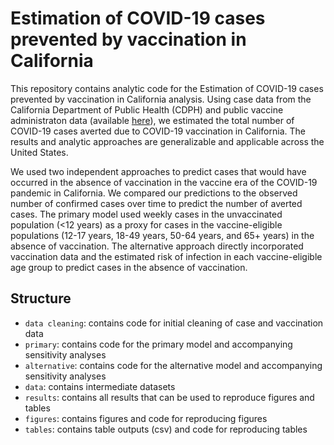 # Estimation of COVID-19 cases prevented by vaccination in California

This repository contains analytic code for the Estimation of COVID-19 cases prevented by vaccination in California analysis. Using case data from the California Department of Public Health (CDPH) and public vaccine administraton data (available [here](https://data.chhs.ca.gov/dataset/vaccine-progress-dashboard/resource/faee36da-bd8c-40f7-96d4-d8f283a12b0a)), we estimated the total number of COVID-19 cases averted due to COVID-19 vaccination in California. The results and analytic approaches are generalizable and applicable across the United States.

We used two independent approaches to predict cases that would have occurred in the absence of vaccination in the vaccine era of the COVID-19 pandemic in California. We compared our predictions to the observed number of confirmed cases over time to predict the number of averted cases. The primary model used weekly cases in the unvaccinated population (<12 years) as a proxy for cases in the vaccine-eligible populations (12-17 years, 18-49 years, 50-64 years, and 65+ years) in the absence of vaccination. The alternative approach directly incorporated vaccination data and the estimated risk of infection in each vaccine-eligible age group to predict cases in the absence of vaccination.

## Structure
- `data cleaning`: contains code for initial cleaning of case and vaccination data
- `primary`: contains code for the primary model and accompanying sensitivity analyses
- `alternative`: contains code for the alternative model and accompanying sensitivity analyses
- `data`: contains intermediate datasets 
- `results`: contains all results that can be used to reproduce figures and tables
- `figures`: contains figures and code for reproducing figures
- `tables`: contains table outputs (csv) and code for reproducing tables
